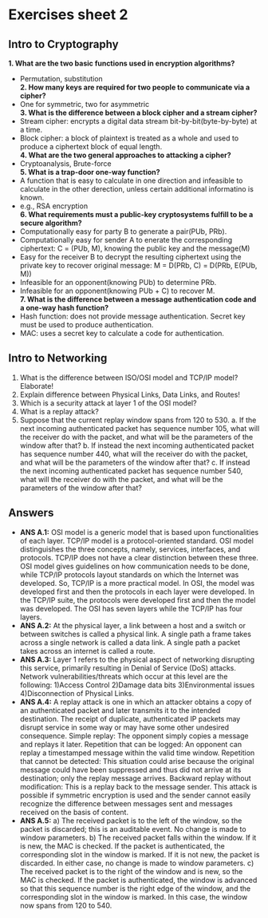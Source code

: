 # Exercises sheet 2

## Intro to Cryptography 

**1. What are the two basic functions used in encryption algorithms?**
  + Permutation, substitution <br>
**2. How many keys are required for two people to communicate via a cipher?** <br>
  + One for symmetric, two for asymmetric <br>
**3. What is the difference between a block cipher and a stream cipher?** <br>
  + Stream cipher: encrypts a digital data stream bit-by-bit(byte-by-byte) at a time. <br>
  + Block cipher: a block of plaintext is treated as a whole and used to produce a ciphertext block of equal length. <br>
**4. What are the two general approaches to attacking a cipher?** <br>
  + Cryptoanalysis, Brute-force <br>
**5. What is a trap-door one-way function?** <br>
  + A function that is easy to calculate in one direction and infeasible to calculate in the other derection, unless certain additional informatino is known. <br>
  + e.g., RSA encryption <br>
**6. What requirements must a public-key cryptosystems fulfill to be a secure algorithm?** <br>
  + Computationally easy for party B to generate a pair(PUb, PRb). <br>
  + Computationally easy for sender A to  enerate the corresponding ciphertext: C =  (PUb, M), knowing the public key and the message(M) <br>
  + Easy for the receiver B to decrypt the resulting ciphertext using the private key to recover original message: M = D(PRb, C) = D(PRb, E(PUb, M)) <br>
  + Infeasible for an opponent(knowing PUb) to determine PRb. <br>
  + Infeasible for an opponent(knowing PUb + C) to recover M. <br>
**7. What is the difference between a message authentication code and a one-way hash function?** <br>
  + Hash function: does not provide message authentication. Secret key must be used to produce authentication. <br>
  + MAC: uses a  secret key to calculate a code for authentication. <br>


## Intro to Networking 

1. What is the difference between ISO/OSI model and TCP/IP model? Elaborate!
2. Explain difference between Physical Links, Data Links, and Routes!
3. Which is a security attack at layer 1 of the OSI model?
4. What is a replay attack?
5. Suppose that the current replay window spans from 120 to 530.
a. If the next incoming authenticated packet has sequence number 105, what will the receiver do with the packet, and what will be the parameters of the window after that?
b. If instead the next incoming authenticated packet has sequence number 440, what will the receiver do with the packet, and what will be the parameters of the window after that?
c. If instead the next incoming authenticated packet has sequence number 540, what will the receiver do with the packet, and what will be the parameters of the window after that?

## Answers
- **ANS A.1:** OSI model is a generic model that is based upon functionalities of each layer. TCP/IP model is a protocol-oriented standard.
OSI model distinguishes the three concepts, namely, services, interfaces, and protocols. TCP/IP does not have a clear distinction between these three.
OSI model gives guidelines on how communication needs to be done, while TCP/IP protocols layout standards on which the Internet was developed. So, TCP/IP is a more practical model. In OSI, the model was developed first and then the protocols in each layer were developed. In the TCP/IP suite, the protocols were developed first and then the model was developed. The OSI has seven layers while the TCP/IP has four layers.
- **ANS A.2:** At the physical layer, a link between a host and a switch or between switches is called a physical link. A single path a frame takes across a single network is called a data link. A single path a packet takes across an internet is called a route.
- **ANS A.3:** Layer 1 refers to the physical aspect of networking disrupting this service, primarily resulting in Denial of Service (DoS) attacks. Network vulnerabilities/threats which occur at this level are the following: 1)Access Control 2)Damage data bits 3)Environmental issues 4)Disconnection of Physical Links.
- **ANS A.4:** A replay attack is one in which an attacker obtains a copy of an authenticated packet and later transmits it to the intended destination. The receipt of duplicate, authenticated IP packets may disrupt service in some way or may have some other undesired consequence. Simple replay: The opponent simply copies a message and replays it later. Repetition that can be logged: An opponent can replay a timestamped message within the valid time window. Repetition that cannot be detected: This situation could arise because the original message could have been suppressed and thus did not arrive at its destination; only the replay message arrives. Backward replay without modification: This is a replay back to the message sender. This attack is possible if symmetric encryption is used and the sender cannot easily recognize the difference between messages sent and messages received on the basis of content.
- **ANS A.5:** a) The received packet is to the left of the window, so the packet is discarded; this is an auditable event. No change is made to window parameters. b) The received packet falls within the window. If it is new, the MAC is checked. If the packet is authenticated, the corresponding slot in the window is marked. If it is not new, the packet is discarded. In either case, no change is made to window parameters. c) The received packet is to the right of the window and is new, so the MAC is checked. If the packet is authenticated, the window is advanced so that this sequence number is the right edge of the window, and the corresponding slot in the window is marked. In this case, the window now spans from 120 to 540.


